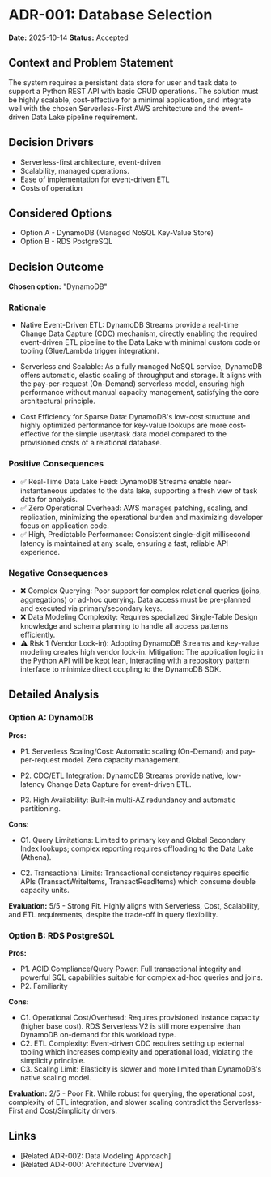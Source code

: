 # ADR-001: Database Selection

**Date:** 2025-10-14 
**Status:** Accepted  


## Context and Problem Statement

The system requires a persistent data store for user and task data to support a Python REST API with basic CRUD operations. The solution must be highly scalable, cost-effective for a minimal application, and integrate well with the chosen Serverless-First AWS architecture and the event-driven Data Lake pipeline requirement.

## Decision Drivers

* Serverless-first architecture, event-driven
* Scalability, managed operations.
* Ease of implementation for event-driven ETL
* Costs of operation

## Considered Options

* Option A - DynamoDB (Managed NoSQL Key-Value Store)
* Option B - RDS PostgreSQL

## Decision Outcome

**Chosen option:** "DynamoDB"

### Rationale

* Native Event-Driven ETL: DynamoDB Streams provide a real-time Change Data Capture (CDC) mechanism, directly enabling the required event-driven ETL pipeline to the Data Lake with minimal custom code or tooling (Glue/Lambda trigger integration).

* Serverless and Scalable: As a fully managed NoSQL service, DynamoDB offers automatic, elastic scaling of throughput and storage. It aligns with the pay-per-request (On-Demand) serverless model, ensuring high performance without manual capacity management, satisfying the core architectural principle.

* Cost Efficiency for Sparse Data: DynamoDB's low-cost structure and highly optimized performance for key-value lookups are more cost-effective for the simple user/task data model compared to the provisioned costs of a relational database.


### Positive Consequences

* ✅ Real-Time Data Lake Feed: DynamoDB Streams enable near-instantaneous updates to the data lake, supporting a fresh view of task data for analysis.
* ✅ Zero Operational Overhead: AWS manages patching, scaling, and replication, minimizing the operational burden and maximizing developer focus on application code.
* ✅ High, Predictable Performance: Consistent single-digit millisecond latency is maintained at any scale, ensuring a fast, reliable API experience.

### Negative Consequences

* ❌ Complex Querying: Poor support for complex relational queries (joins, aggregations) or ad-hoc querying. Data access must be pre-planned and executed via primary/secondary keys.
* ❌ Data Modeling Complexity: Requires specialized Single-Table Design knowledge and schema planning to handle all access patterns efficiently.
* ⚠️  Risk 1 (Vendor Lock-in): Adopting DynamoDB Streams and key-value modeling creates high vendor lock-in. Mitigation: The application logic in the Python API will be kept lean, interacting with a repository pattern interface to minimize direct coupling to the DynamoDB SDK.

## Detailed Analysis

### Option A: DynamoDB
**Pros:**
- P1. Serverless Scaling/Cost: Automatic scaling (On-Demand) and pay-per-request model. Zero capacity management.

- P2. CDC/ETL Integration: DynamoDB Streams provide native, low-latency Change Data Capture for event-driven ETL.

- P3. High Availability: Built-in multi-AZ redundancy and automatic partitioning.

**Cons:**
- C1. Query Limitations: Limited to primary key and Global Secondary Index lookups; complex reporting requires offloading to the Data Lake (Athena).

- C2. Transactional Limits: Transactional consistency requires specific APIs (TransactWriteItems, TransactReadItems) which consume double capacity units.


**Evaluation:** 5/5 - Strong Fit. Highly aligns with Serverless, Cost, Scalability, and ETL requirements, despite the trade-off in query flexibility.

### Option B: RDS PostgreSQL
**Pros:**
- P1. ACID Compliance/Query Power: Full transactional integrity and powerful SQL capabilities suitable for complex ad-hoc queries and joins.
- P2. Familiarity

**Cons:**
- C1. Operational Cost/Overhead: Requires provisioned instance capacity (higher base cost). RDS Serverless V2 is still more expensive than DynamoDB on-demand for this workload type.
- C2. ETL Complexity: Event-driven CDC requires setting up external tooling which increases complexity and operational load, violating the simplicity principle.
- C3. Scaling Limit: Elasticity is slower and more limited than DynamoDB's native scaling model.


**Evaluation:** 2/5 - Poor Fit. While robust for querying, the operational cost, complexity of ETL integration, and slower scaling contradict the Serverless-First and Cost/Simplicity drivers.


## Links

* [Related ADR-002: Data Modeling Approach]
* [Related ADR-000: Architecture Overview]
